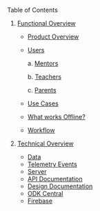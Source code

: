 Table of Contents

1. [Functional Overview](functional-overview.md)

    - [Product Overview]()
    - [Users]()
    
       a. [Mentors]()

       b. [Teachers]()
       
       c. [Parents]()

    - [Use Cases]()
    - [What works Offline?]()
    - [Workflow]()

2. [Technical Overview](technical-overview.md)  

    - [Data]()
    - [Telemetry Events]()
    - [Server]()
    - [API Documentation]()
    - [Design Documentation]()
    - [ODK Central]()
    - [Firebase]()